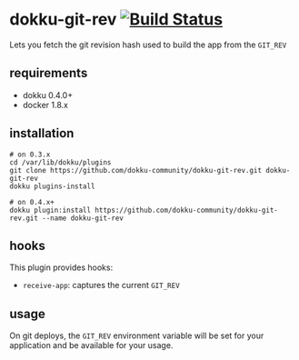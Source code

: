 # dokku-git-rev [![Build Status](https://img.shields.io/travis/dokku-community/dokku-git-rev.svg?branch=master "Build Status")](https://travis-ci.org/dokku-community/dokku-git-rev)

Lets you fetch the git revision hash used to build the app from the `GIT_REV`

## requirements

- dokku 0.4.0+
- docker 1.8.x

## installation

```shell
# on 0.3.x
cd /var/lib/dokku/plugins
git clone https://github.com/dokku-community/dokku-git-rev.git dokku-git-rev
dokku plugins-install

# on 0.4.x+
dokku plugin:install https://github.com/dokku-community/dokku-git-rev.git --name dokku-git-rev
```

## hooks

This plugin provides hooks:

* `receive-app`: captures the current `GIT_REV`

## usage

On git deploys, the `GIT_REV` environment variable will be set for your application and be available for your usage.
